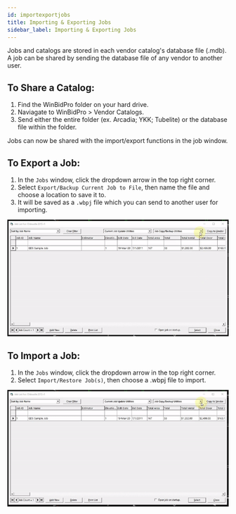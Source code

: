```yaml
---
id: importexportjobs
title: Importing & Exporting Jobs
sidebar_label: Importing & Exporting Jobs
---
```


Jobs and catalogs are stored in each vendor catalog's database file (.mdb). A job can be shared by sending the database file of any vendor to another user.

## To Share a Catalog:
1. Find the WinBidPro folder on your hard drive.
2. Naviagate to WinBidPro > Vendor Catalogs.
3. Send either the entire folder (ex. Arcadia; YKK; Tubelite) or the database file within the folder.

Jobs can now be shared with the import/export functions in the job window.

## To Export a Job:
1. In the `Jobs` window, click the dropdown arrow in the top right corner.
2. Select `Export/Backup Current Job to File`, then name the file and choose a location to save it to.
3. It will be saved as a `.wbpj` file which you can send to another user for importing.

![img](../static/img/import_export_jobs/import_export_1.gif)

## To Import a Job:
1. In the `Jobs` window, click the dropdown arrow in the top right corner.
2. Select `Import/Restore Job(s)`, then choose a .wbpj file to import.

![img](../static/img/import_export_jobs/import_export_2.gif)